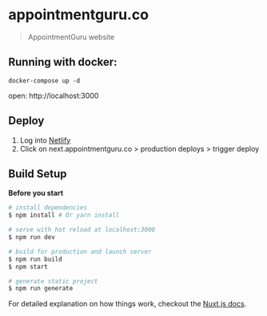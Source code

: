 # appointmentguru.co

> AppointmentGuru website

## Running with docker:

```
docker-compose up -d
```

open: http://localhost:3000

## Deploy

1. Log into [Netlify](app.netlify.com)
2. Click on next.appointmentguru.co > production deploys > trigger deploy

## Build Setup

**Before you start**

``` bash
# install dependencies
$ npm install # Or yarn install

# serve with hot reload at localhost:3000
$ npm run dev

# build for production and launch server
$ npm run build
$ npm start

# generate static project
$ npm run generate
```

For detailed explanation on how things work, checkout the [Nuxt.js docs](https://github.com/nuxt/nuxt.js).
